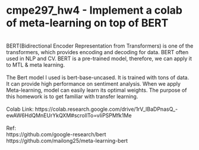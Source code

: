 # cmpe297_hw4 - Implement a colab of meta-learning on top of BERT </br>
</br>
BERT(Bidirectional Encoder Representation from Transformers) is one of the transformers, which provides encoding and decoding for data. BERT often used in NLP and CV. BERT is a pre-trained model, therefore, we can apply it to MTL & meta learning. </br>
</br>
The Bert model I used is bert-base-uncased. It is trained with tons of data. It can provide high performance on sentiment analysis. When we apply Meta-learning, model can easily learn its optimal weights. The purpose of this homework is to get familiar with transfer learning. 
</br>
</br>
Colab Link: https://colab.research.google.com/drive/1rV_IBaDPnasQ_-ewAW6HdQMnEUrYkQXM#scrollTo=vIiPSPMfk1Me
</br>
</br>
Ref:</br>
https://github.com/google-research/bert </br>
https://github.com/mailong25/meta-learning-bert
